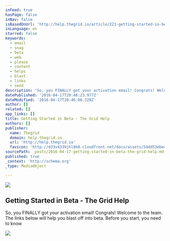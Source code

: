 ```yaml
---
inFeed: true
hasPage: false
inNav: false
isBasedOnUrl: 'http://help.thegrid.io/article/221-getting-started-in-beta'
inLanguage: en
starred: false
keywords:
  - email
  - snag
  - beta
  - web
  - please
  - content
  - helps
  - blast
  - links
  - send
description: 'So, you FINALLY got your activation email! Congrats! Welcome to the team. The links below will help you blast off into beta. Before you start, you need to know'
datePublished: '2016-04-17T20:46:23.977Z'
dateModified: '2016-04-17T20:46:08.328Z'
author: []
related: []
app_links: []
title: Getting Started in Beta - The Grid Help
authors: []
publisher:
  name: Thegrid
  domain: help.thegrid.io
  url: 'http://help.thegrid.io'
  favicon: 'http://d33v4339jhl8k0.cloudfront.net/docs/assets/54dd53ebe4b086c0c0966e7a/images/57107bbf9033602796675f1a/192-1.png'
sourcePath: _posts/2016-04-17-getting-started-in-beta-the-grid-help.md
published: true
_context: 'http://schema.org'
_type: MediaObject

---
```

![](https://the-grid-user-content.s3-us-west-2.amazonaws.com/03cafa41-bc6b-4314-92a7-d95a9cbade41.jpg)

<article style=""><h1>Getting Started in Beta - The Grid Help</h1><p>So, you FINALLY got your activation email! Congrats! Welcome to the team. The links below will help you blast off into beta. Before you start, you need to know</p><img src="http://d33v4339jhl8k0.cloudfront.net/docs/assets/54dd53ebe4b086c0c0966e7a/images/57107bbfc697911a6f039548/192-1.png" /></article>